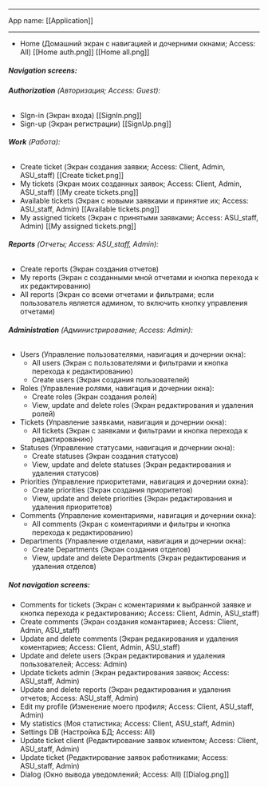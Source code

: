 
___
App name: [[Application]]
___

- Home (Домашний экран с навигацией и дочерними окнами; Access: All) [[Home auth.png]] [[Home all.png]]

##### **Navigation screens:**

###### **Authorization** (Авторизация; Access: Guest):
- SIgn-in (Экран входа)  [[SignIn.png]]
- Sign-up (Экран регистрации)  [[SignUp.png]]

###### **Work** (Работа):
- Create ticket (Экран создания заявки; Access: Client, Admin, ASU_staff) [[Create ticket.png]]
- My tickets (Экран моих созданных заявок; Access: Client, Admin, ASU_staff) [[My create tickets.png]]
- Available  tickets (Экран с новыми заявками и принятие их; Access: ASU_staff, Admin) [[Available tickets.png]]
- My assigned tickets (Экран с принятыми заявками; Access: ASU_staff, Admin) [[My assigned tickets.png]]

###### **Reports** (Отчеты; Access: ASU_staff, Admin):
- Create reports (Экран создания отчетов)
- My reports (Экран с созданными мной отчетами и кнопка перехода к их редактированию)
- All reports (Экран со всеми отчетами и фильтрами; если пользователь является админом, то включить кнопку управления отчетами)

###### **Administration** (Администрирование; Access: Admin):
- Users (Управление пользователями, навигация и дочернии окна):
	- All users (Экран с пользователями и фильтрами и кнопка перехода к редактированию)
	- Create users  (Экран создания пользователей)
- Roles (Управление ролями, навигация и дочернии окна):
	- Create roles  (Экран создания ролей)
	- View, update and delete roles (Экран редактирования и удаления ролей)
- Tickets (Управление заявками, навигация и дочернии окна):
	- All tickets (Экран с заявками и фильтрами и кнопка перехода к редактированию)
- Statuses (Управление статусами, навигация и дочернии окна):
	- Create statuses  (Экран создания статусов)
	- View, update and delete statuses (Экран редактирования и удаления статусов)
- Priorities (Управление приоритетами, навигация и дочернии окна):
	- Create priorities  (Экран создания приоритетов)
	- View, update and delete priorities (Экран редактирования и удаления приоритетов)
- Comments (Управление коментариями, навигация и дочернии окна):
	- All comments (Экран с коментариями и фильтры и кнопка перехода к редактированию)
- Departments (Управление отделами, навигация и дочернии окна):
	- Create Departments  (Экран создания отделов)
	- View, update and delete Departments (Экран редактирования и удаления отделов)

##### **Not navigation screens:**

- Comments for tickets (Экран с коментариями к выбранной заявке и кнопка перехода к редактированию; Access: Client, Admin, ASU_staff)
- Create comments (Экран создания комантариев; Access: Client, Admin, ASU_staff)
- Update and delete comments (Экран редакирования и удаления коментариев; Access: Client, Admin, ASU_staff)
- Update and delete users (Экран редактирования и удаления пользователей; Access: Admin)
- Update tickets admin (Экран редактирования заявок; Access: ASU_staff, Admin)
- Update and delete reports (Экран редактирования и удаления отчетов; Access: ASU_staff, Admin)
- Edit my profile (Изменение моего профиля; Access: Client, ASU_staff, Admin)
- My statistics (Моя статистика; Access: Client, ASU_staff, Admin)
- Settings DB (Настройка БД; Access: All)
- Update ticket client (Редактирование заявок клиентом; Access: Client, ASU_staff, Admin)
- Update ticket (Редактирование заявок работниками; Access: ASU_staff, Admin)
- Dialog (Окно вывода уведомлений; Access: All) [[Dialog.png]]